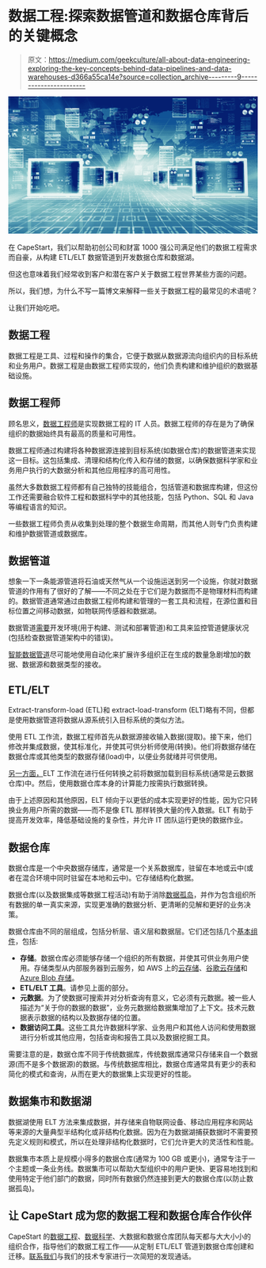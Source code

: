 # 数据工程:探索数据管道和数据仓库背后的关键概念

> 原文：<https://medium.com/geekculture/all-about-data-engineering-exploring-the-key-concepts-behind-data-pipelines-and-data-warehouses-d366a55ca14e?source=collection_archive---------9----------------------->

![](img/9ead4b4f874a59a9d9c9e626ebbb88e6.png)

在 CapeStart，我们以帮助初创公司和财富 1000 强公司满足他们的数据工程需求而自豪，从构建 ETL/ELT 数据管道到开发数据仓库和数据湖。

但这也意味着我们经常收到客户和潜在客户关于数据工程世界某些方面的问题。

所以，我们想，为什么不写一篇博文来解释一些关于数据工程的最常见的术语呢？

让我们开始吃吧。

## 数据工程

数据工程是工具、过程和操作的集合，它便于数据从数据源流向组织内的目标系统和业务用户。数据工程是由数据工程师实现的，他们负责构建和维护组织的数据基础设施。

## 数据工程师

顾名思义，[数据工程师](https://searchdatamanagement.techtarget.com/definition/data-engineer)是实现数据工程的 IT 人员。数据工程师的存在是为了确保组织的数据始终具有最高的质量和可用性。

数据工程师通过构建将各种数据源连接到目标系统(如数据仓库)的数据管道来实现这一目标。这包括集成、清理和结构化传入和存储的数据，以确保数据科学家和业务用户执行的大数据分析和其他应用程序的高可用性。

虽然大多数数据工程师都有自己独特的技能组合，包括管道和数据库构建，但这份工作还需要融合软件工程和数据科学中的其他技能，包括 Python、SQL 和 Java 等编程语言的知识。

一些数据工程师负责从收集到处理的整个数据生命周期，而其他人则专门负责构建和维护数据管道或数据库。

## 数据管道

想象一下一条能源管道将石油或天然气从一个设施运送到另一个设施，你就对数据管道的作用有了很好的了解——不同之处在于它们是为数据而不是物理材料而构建的。数据管道通常通过由数据工程师构建和管理的一套工具和流程，在源位置和目标位置之间移动数据，如物联网传感器和数据湖。

数据管道[需要](https://searchdatamanagement.techtarget.com/definition/data-pipeline)开发环境(用于构建、测试和部署管道)和工具来监控管道健康状况(包括检查数据管道架构中的错误)。

[智能数据管道](https://www.technologyreview.com/2021/12/06/1040716/evolution-of-intelligent-data-pipelines/)尽可能地使用自动化来扩展许多组织正在生成的数量急剧增加的数据、数据源和数据类型的接收。

## ETL/ELT

Extract-transform-load (ETL)和 extract-load-transform (ELT)略有不同，但都是使用数据管道将数据从源系统引入目标系统的类似方法。

使用 ETL 工作流，数据工程师首先从数据源接收输入数据(提取)。接下来，他们修改并集成数据，使其标准化，并使其可供分析师使用(转换)。他们将数据存储在数据仓库或其他类型的数据存储(load)中，以便业务就绪并可供使用。

[另一方面，](https://solutionsreview.com/data-integration/etl-vs-elt-and-the-benefits-of-data-transformation-in-the-cloud/)ELT 工作流在进行任何转换之前将数据加载到目标系统(通常是云数据仓库)中。然后，使用数据仓库本身的计算能力按需执行数据转换。

由于上述原因和其他原因，ELT 倾向于以更低的成本实现更好的性能，因为它只转换业务用户所需的数据——而不是像 ETL 那样转换大量的传入数据。ELT 有助于提高开发效率，降低基础设施的复杂性，并允许 IT 团队运行更快的数据作业。

## 数据仓库

数据仓库是一个中央数据存储库，通常是一个关系数据库，驻留在本地或云中(或者在混合环境中同时驻留在本地和云中)。它存储结构化数据。

数据仓库(以及数据集成等数据工程活动)有助于消除[数据孤岛](https://www.capestart.com/resources/blog/avoid-silos-with-data-management-integration-a-cloud-data-warehouse/)，并作为包含组织所有数据的单一真实来源，实现更准确的数据分析、更清晰的见解和更好的业务决策。

数据仓库由不同的层组成，包括分析层、语义层和数据层。它们还包括几个[基本组件](https://searchdatamanagement.techtarget.com/definition/data-warehouse)，包括:

*   **存储**。数据仓库必须能够存储一个组织的所有数据，并使其可供业务用户使用。存储类型从内部服务器到云服务，如 AWS 上的[云存储](https://aws.amazon.com/products/storage/)、[谷歌云存储](https://cloud.google.com/storage)和 [Azure Blob 存储](https://azure.microsoft.com/en-us/services/storage/blobs/)。
*   **ETL/ELT 工具**。请参见上面的部分。
*   **元数据**。为了使数据可搜索并对分析查询有意义，它必须有元数据。被一些人描述为“关于你的数据的数据”，业务元数据给数据集增加了上下文。技术元数据表示数据的结构以及数据存储的位置。
*   **数据访问工具**。这些工具允许数据科学家、业务用户和其他人访问和使用数据进行分析或其他应用，包括查询和报告工具以及数据挖掘工具。

需要注意的是，数据仓库不同于传统数据库，传统数据库通常只存储来自一个数据源(而不是多个数据源)的数据。与传统数据库相比，数据仓库通常具有更少的表和简化的模式和查询，从而在更大的数据集上实现更好的性能。

## 数据集市和数据湖

数据湖使用 ELT 方法来集成数据，并存储来自物联网设备、移动应用程序和网站等来源的大量典型半结构化或非结构化数据。因为在为数据湖捕获数据时不需要预先定义规则和模式，所以在处理非结构化数据时，它们允许更大的灵活性和性能。

数据集市本质上是规模小得多的数据仓库(通常为 100 GB 或更小)，通常专注于一个主题或一条业务线。数据集市可以帮助大型组织中的用户更快、更容易地找到和使用特定于他们部门的数据，同时所有数据仍然连接到更大的数据仓库(以防止数据孤岛)。

## 让 CapeStart 成为您的数据工程和数据仓库合作伙伴

CapeStart 的[数据工程](https://www.capestart.com/services/big-data/data-engineering/)、[数据科学](https://www.capestart.com/services/big-data/data-science/)、大数据和数据仓库团队每天都与大大小小的组织合作，指导他们的数据工程工作——从定制 ETL/ELT 管道到数据仓库创建和迁移。[联系我们](https://www.capestart.com/services/big-data/mlops/free-trial/)与我们的技术专家进行一次简短的发现通话。